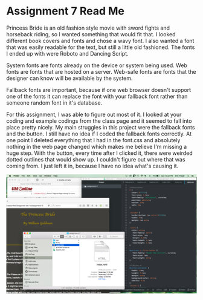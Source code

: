 # Assignment 7 Read Me

Princess Bride is an old fashion style movie with sword fights and horseback riding, so I wanted something that would fit that. I looked different book covers and fonts and chose a wavy font. I also wanted a font that was easily readable for the text, but still a little old fashioned. The fonts I ended up with were Roboto and Dancing Script.

System fonts are fonts already on the device or system being used. Web fonts are fonts that are hosted on a server. Web-safe fonts are fonts that the designer can know will be available by the system.

Fallback fonts are important, because if one web browser doesn't support one of the fonts it can replace the font with your fallback font rather than someone random font in it's database.

For this assignment, I was able to figure out most of it. I looked at your coding and example codings from the class page and it seemed to fall into place pretty nicely. My main struggles in this project were the fallback fonts and the button. I still have no idea if I coded the fallback fonts correctly. At one point I deleted everything that I had in the font.css and absolutely nothing in the web page changed which makes me believe I'm missing a huge step. With the button, every time after I clicked it, there were weirded dotted outlines that would show up. I couldn't figure out where that was coming from. I just left it in, because I have no idea what's causing it.

![image](./desktopimage.jpg)
